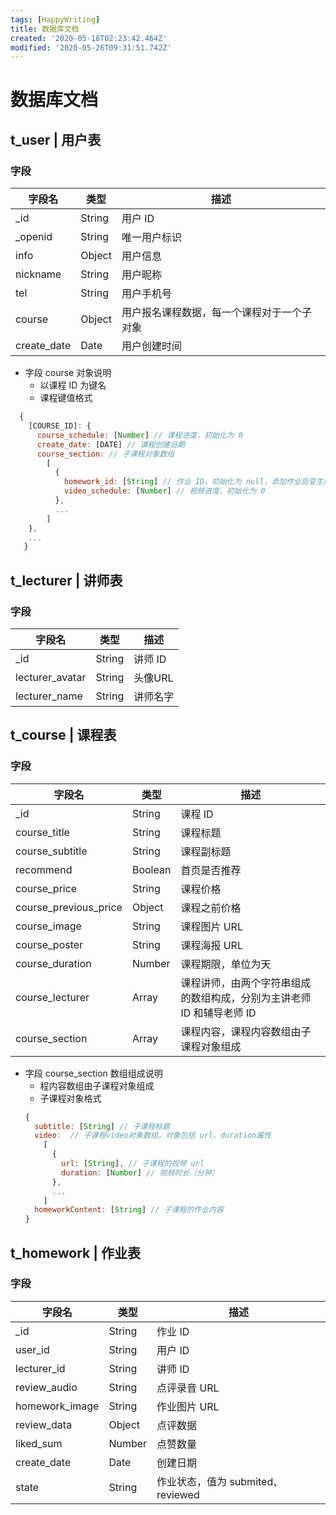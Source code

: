 ```yaml
---
tags: [HappyWriting]
title: 数据库文档
created: '2020-05-18T02:23:42.464Z'
modified: '2020-05-26T09:31:51.742Z'
---
```


# 数据库文档

## t_user | 用户表
### 字段
| 字段名 | 类型 | 描述 |
|  ----  | ----  | ---- |
| _id | String | 用户 ID |
| _openid  | String | 唯一用户标识 |
| info  | Object | 用户信息 |
| nickname | String | 用户昵称 |
| tel | String | 用户手机号 |
| course | Object | 用户报名课程数据，每一个课程对于一个子对象 |
| create_date | Date | 用户创建时间 |
* 字段 course 对象说明
  * 以课程 ID 为键名
  * 课程键值格式
```JavaScript
  {
    [COURSE_ID]: {
      course_schedule: [Number] // 课程进度，初始化为 0
      create_date: [DATE] // 课程创建日期
      course_section: // 子课程对象数组
        [
          {
            homework_id: [String] // 作业 ID，初始化为 null，添加作业后变生成作业 ID
            video_schedule: [Number] // 视频进度，初始化为 0
          },
          ...
        ]
    },
    ...
   }
```
## t_lecturer | 讲师表
### 字段
| 字段名 | 类型 | 描述 |
|  ----  | ----  | ---- |
| _id | String | 讲师 ID |
| lecturer_avatar  | String | 头像URL |
| lecturer_name  | String | 讲师名字 |


## t_course | 课程表
### 字段
| 字段名 | 类型 | 描述 |
|  ----  | ----  | ---- |
| _id | String | 课程 ID |
| course_title  | String | 课程标题 |
| course_subtitle  | String | 课程副标题 |
| recommend | Boolean | 首页是否推荐 |
| course_price | String | 课程价格 |
| course_previous_price | Object | 课程之前价格 |
| course_image | String | 课程图片 URL |
| course_poster | String | 课程海报 URL |
| course_duration | Number | 课程期限，单位为天
| course_lecturer | Array | 课程讲师，由两个字符串组成的数组构成，分别为主讲老师 ID 和辅导老师 ID
| course_section | Array | 课程内容，课程内容数组由子课程对象组成
* 字段 course_section 数组组成说明
  * 程内容数组由子课程对象组成
  * 子课程对象格式
  ```JavaScript
  {
    subtitle: [String] // 子课程标题
    video:  // 子课程video对象数组，对象包括 url、duration属性
      [
        {
          url: [String], // 子课程的视频 url
          duration: [Number] // 视频时长（分钟）
        },
        ...
      ]
    homeworkContent: [String] // 子课程的作业内容
  }
  ```
## t_homework | 作业表
### 字段
| 字段名 | 类型 | 描述 |
|  ----  | ----  | ---- |
| _id | String | 作业 ID |
| user_id | String | 用户 ID |
| lecturer_id | String | 讲师 ID |
| review_audio | String | 点评录音 URL |
| homework_image | String | 作业图片 URL |
| review_data | Object | 点评数据 |
| liked_sum | Number | 点赞数量 |
| create_date | Date | 创建日期 |
| state | String | 作业状态，值为 submited、reviewed |






